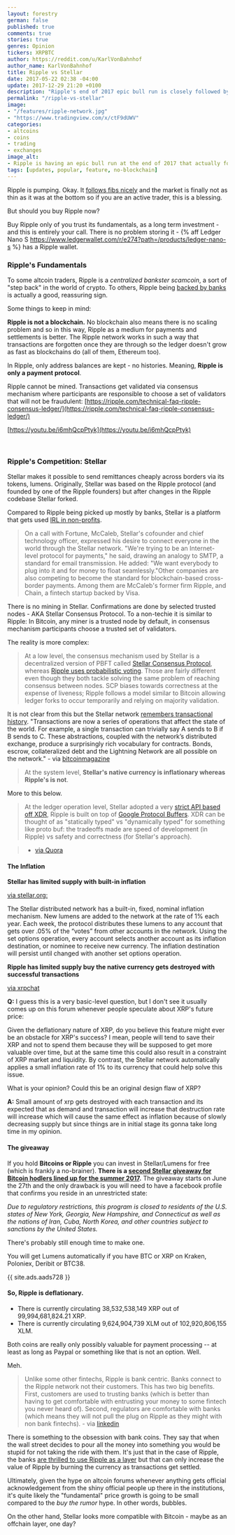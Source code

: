 ```yaml
---
layout: forestry
german: false
published: true
comments: true
stories: true
genres: Opinion
tickers: XRPBTC
author: https://reddit.com/u/KarlVonBahnhof
author_name: KarlVonBahnhof
title: Ripple vs Stellar
date: 2017-05-22 02:38 -04:00
update: 2017-12-29 21:20 +0100
description: "Ripple's end of 2017 epic bull run is closely followed by Stellar price action. How do Ripple vs Stellar compare?"
permalink: "/ripple-vs-stellar"
image:
- "/features/ripple-network.jpg"
- "https://www.tradingview.com/x/ctF9dUWV"
categories:
- altcoins
- coins
- trading
- exchanges
image_alt:
- Ripple is having an epic bull run at the end of 2017 that actually follows fibs real licely. Check for updates at altcointrading.net/fibs/daily
tags: [updates, popular, feature, no-blockchain]
---
```


Ripple is pumping. Okay. It <a class="intern" href="/fibs/daily">follows fibs nicely</a> and the market is finally not as thin as it was at the bottom so if you are an active trader, this is a blessing.

But should you buy Ripple now?

Buy Ripple only of you trust its fundamentals, as a long term investment - and this is entirely your call. There is no problem storing it - {% aff Ledger Nano S https://www.ledgerwallet.com/r/e274?path=/products/ledger-nano-s %} has a Ripple wallet.

### Ripple's Fundamentals

To some altcoin traders, Ripple is a *centralized bankster scamcoin*, a sort of "step back" in the world of crypto. To others, Ripple being [backed by banks](https://dealbook.nytimes.com/2013/11/11/the-rush-to-coin-virtual-money-with-real-value/?_php=true&_type=blogs&_r=1) is actually a good, reassuring sign.

Some things to keep in mind:

**Ripple is not a blockchain.** No blockchain also means there is no scaling problem and so in this way, Ripple as a medium for payments and settlements is better. The Ripple network works in such a way that transactions are forgotten once they are through so the ledger doesn't grow as fast as blockchains do (all of them, Ethereum too).

In Ripple, only address balances are kept - no histories. Meaning, **Ripple is only a payment protocol**.

Ripple cannot be mined. Transactions get validated via consensus mechanism where participants are responsible to choose a set of validators that will not be fraudulent: [https://ripple.com/technical-faq-ripple-consensus-ledger/](https://ripple.com/technical-faq-ripple-consensus-ledger/)


[https://youtu.be/i6mhQcpPtyk](https://youtu.be/i6mhQcpPtyk)

<script async custom-element="amp-youtube" src="https://cdn.ampproject.org/v0/amp-youtube-0.1.js"></script>
<amp-youtube data-videoid="i6mhQcpPtyk" layout="responsive" width="700" height="360"></amp-youtube>

&nbsp;

### Ripple's Competition: Stellar

Stellar makes it possible to send remittances cheaply across borders via its tokens, lumens. Originally, Stellar was based on the Ripple protocol (and founded by one of the Ripple founders) but after changes in the Ripple codebase Stellar forked.

Compared to Ripple being picked up mostly by banks, Stellar is a platform that gets used [IRL in non-profits](http://fortune.com/2016/12/06/fintech-stellar-blockchain-stripe-remittances/).

> On a call with Fortune, McCaleb, Stellar's cofounder and chief technology officer, expressed his desire to connect everyone in the world through the Stellar network. "We're trying to be an Internet-level protocol for payments," he said, drawing an analogy to SMTP, a standard for email transmission.
He added: "We want everybody to plug into it and for money to float seamlessly."Other companies are also competing to become the standard for blockchain-based cross-border payments. Among them are McCaleb's former firm Ripple, and Chain, a fintech startup backed by Visa.

There is no mining in Stellar. Confirmations are done by selected trusted nodes - AKA Stellar Consensus Protocol. To a non-techie it is similar to Ripple: In Bitcoin, any miner is a trusted node by default, in consensus mechanism participants choose a trusted set of validators.

The reality is more complex:

> At a low level, the consensus mechanism used by Stellar is a decentralized version of PBFT called [Stellar Consensus Protocol](https://www.stellar.org/papers/stellar-consensus-protocol.pdf), whereas [Ripple uses probabilistic voting](https://ripple.com/dev-blog/consensus-whitepaper-released/). Those are fairly different even though they both tackle solving the same problem of reaching consensus between nodes. SCP biases towards correctness at the expense of liveness; Ripple follows a model similar to Bitcoin allowing ledger forks to occur temporarily and relying on majority validation.

It is not clear from this but the Stellar network [remembers transactional history](https://www.stellar.org/developers/guides/concepts/ledger.html). "Transactions are now a series of operations that affect the state of the world. For example, a single transaction can trivially say A sends to B if B sends to C. These abstractions, coupled with the network’s distributed exchange, produce a surprisingly rich vocabulary for contracts. Bonds, escrow, collateralized debt and the Lightning Network are all possible on the network." - via [bitcoinmagazine](https://bitcoinmagazine.com/articles/stellar-s-jed-mccaleb-what-s-new-on-the-upgraded-stellar-network-1452109082/)

> At the system level, **Stellar's native currency is inflationary whereas Ripple's is not**.

More to this below.

> At the ledger operation level, Stellar adopted a very [strict API based off XDR](http://www.faqs.org/rfcs/rfc1832.html), Ripple is built on top of [Google Protocol Buffers](https://developers.google.com/protocol-buffers/). XDR can be thought of as "statically typed" vs "dynamically typed" for something like proto buf: the tradeoffs made are speed of development (in Ripple) vs safety and correctness (for Stellar's approach).

> - [via Quora](https://www.quora.com/What-is-the-main-difference-between-Stellar-and-Ripple-protocols)

#### The Inflation

**Stellar has limited supply with built-in inflation**

[via stellar.org:](https://www.stellar.org/developers/guides/concepts/inflation.html)

The Stellar distributed network has a built-in, fixed, nominal inflation mechanism. New lumens are added to the network at the rate of 1% each year. Each week, the protocol distributes these lumens to any account that gets over .05% of the “votes” from other accounts in the network.
Using the set options operation, every account selects another account as its inflation destination, or nominee to receive new currency. The inflation destination will persist until changed with another set options operation.

**Ripple has limited supply buy the native currency gets destroyed with successful transactions**

[via xrpchat](https://www.xrpchat.com/topic/2207-xrps-deflationary-nature/)

**Q:** I guess this is a very basic-level question, but I don't see it usually comes up on this forum whenever people speculate about XRP's future price:

Given the deflationary nature of XRP, do you believe this feature might ever be an obstacle for XRP's success? I mean, people will tend to save their XRP and not to spend them because they will be supposed to get more valuable over time, but at the same time this could also result in a constraint of XRP market and liquidity. By contrast, the Stellar network automatically applies a small inflation rate of 1% to its currency that could help solve this issue.

What is your opinion? Could this be an original design flaw of XRP?

**A:** Small amount of xrp gets destroyed with each transaction and its expected that as demand and transaction will increase that destruction rate will increase which will cause the same effect as inflation because of slowly decreasing supply but since things are in initial stage its gonna take long time in my opinion.

#### The giveaway

If you hold **Bitcoins or Ripple** you can invest in Stellar/Lumens for free (which is frankly a no-brainer). **There is a [second Stellar giveaway for Bitcoin hodlers lined up for the summer 2017](https://www.stellar.org/blog/bitcoin-claim-lumens-2/).** The giveaway starts on June the 27th and the only drawback is you will need to have a facebook profile that confirms you reside in an unrestricted state:

*Due to regulatory restrictions, this program is closed to residents of the U.S. states of New York, Georgia, New Hampshire, and Connecticut as well as the nations of Iran, Cuba, North Korea, and other countries subject to sanctions by the United States.*

There's probably still enough time to make one.

You will get Lumens automatically if you have BTC or XRP on Kraken, Poloniex, Deribit or BTC38.

{{ site.ads.aads728 }}

#### So, Ripple is deflationary.

* There is currently circulating 38,532,538,149 XRP out of 99,994,681,824.21 XRP.
* There is currently circulating 9,624,904,739 XLM out of 102,920,806,155 XLM.

Both coins are really only possibly valuable for payment processing -- at least as long as Paypal or something like that is not an option. Well.

Meh.

> Unlike some other fintechs, Ripple is bank centric. Banks connect to the Ripple network not their customers. This has two big benefits. First, customers are used to trusting banks (which is better than having to get comfortable with entrusting your money to some fintech you never heard of). Second, regulators are comfortable with banks (which means they will not pull the plug on Ripple as they might with non bank fintechs). - via [linkedin](https://www.linkedin.com/pulse/ripple-vs-swift-payment-revolution-david-blair)


There is something to the obsession with bank coins. They say that when the wall street decides to pour all the money into something you would be stupid for not taking the ride with them. It's just that in the case of Ripple, the banks [are thrilled to use Ripple as a layer](https://www.linkedin.com/pulse/ripple-vs-swift-payment-revolution-david-blair) but that can only increase the value of Ripple by burning the currency as transactions get settled.

Ultimately, given the hype on altcoin forums whenever anything gets official acknowledgement from the shiny official people up there in the institutions, it's quite likely the "fundamental" price growth is going to be small compared to the *buy the rumor* hype. In other words, bubbles.

On the other hand, Stellar looks more compatible with Bitcoin - maybe as an offchain layer, one day?
